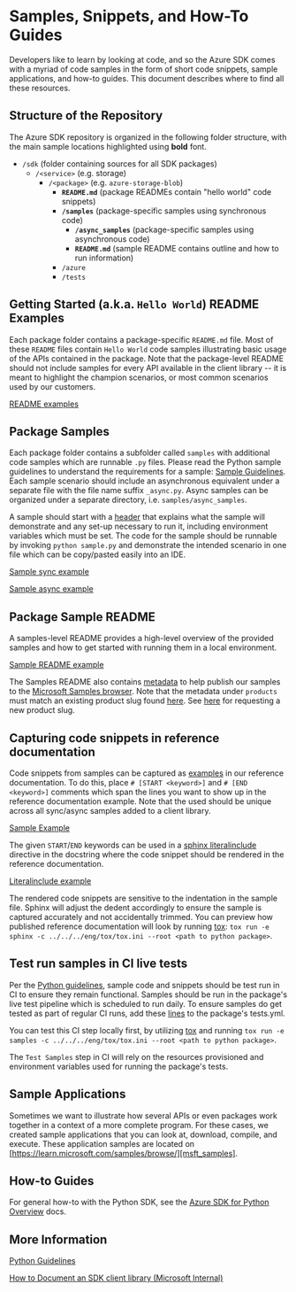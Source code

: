 # Samples, Snippets, and How-To Guides

Developers like to learn by looking at code, and so the Azure SDK comes with a myriad of code samples in the form of short code snippets, sample applications, and how-to guides. This document describes where to find all these resources.

## Structure of the Repository
The Azure SDK repository is organized in the following folder structure, with the main sample locations highlighted using **bold** font.

- `/sdk` (folder containing sources for all SDK packages)
  - `/<service>` (e.g. storage)
    - `/<package>` (e.g. `azure-storage-blob`)
      - **`README.md`** (package READMEs contain "hello world" code snippets)
      - **`/samples`** (package-specific samples using synchronous code)
        - **`/async_samples`** (package-specific samples using asynchronous code)
        - **`README.md`** (sample README contains outline and how to run information)
      - `/azure`
      - `/tests`

##  Getting Started (a.k.a. `Hello World`) README Examples
Each package folder contains a package-specific `README.md` file. Most of these `README` files contain `Hello World` code samples illustrating basic usage of the APIs contained in the package.
Note that the package-level README should not include samples for every API available in the client library -- it is meant to highlight the champion scenarios, or most common scenarios used by our customers.

[README examples][blob_readme]

## Package Samples
Each package folder contains a subfolder called `samples` with additional code samples which are runnable `.py` files. Please read the Python sample guidelines to understand the requirements for a sample: [Sample Guidelines][python_sample_guidelines].
Each sample scenario should include an asynchronous equivalent under a separate file with the file name suffix `_async.py`. Async samples can be organized under a separate directory, i.e. `samples/async_samples`.

A sample should start with a [header][sample_header] that explains what the sample will demonstrate and any set-up necessary to run it, including environment variables which must be set. 
The code for the sample should be runnable by invoking `python sample.py` and demonstrate the intended scenario in one file which can be copy/pasted easily into an IDE.

[Sample sync example][example_sample_sync]

[Sample async example][example_sample_async]

## Package Sample README
A samples-level README provides a high-level overview of the provided samples and how to get started with running them in a local environment. 

[Sample README example][example_samples_readme]

The Samples README also contains [metadata][metadata_example] to help publish our samples to the [Microsoft Samples browser][samples_browser].
Note that the metadata under `products` must match an existing product slug found [here][product_slug]. See [here][request_product_slug] for requesting a new product slug.

## Capturing code snippets in reference documentation
Code snippets from samples can be captured as [examples][qa_example] in our reference documentation.
To do this, place `# [START <keyword>]` and `# [END <keyword>]` comments which span the lines you want to show up in the reference documentation example.
Note that the <keyword> used should be unique across all sync/async samples added to a client library.

[Sample Example][qa_code_snippet]

The given `START`/`END` keywords can be used in a [sphinx literalinclude][sphinx] directive in the docstring where the code snippet should be rendered in the reference documentation.

[Literalinclude example][literalinclude]

The rendered code snippets are sensitive to the indentation in the sample file. Sphinx will adjust the dedent accordingly to ensure the sample is captured accurately and not accidentally trimmed.
You can preview how published reference documentation will look by running [tox][tox]: `tox run -e sphinx -c ../../../eng/tox/tox.ini --root <path to python package>`.

## Test run samples in CI live tests
Per the [Python guidelines][snippet_guidelines], sample code and snippets should be test run in CI to ensure they remain functional. Samples should be run in the package's live test pipeline which is scheduled to run daily.
To ensure samples do get tested as part of regular CI runs, add these [lines][live_tests] to the package's tests.yml. 

You can test this CI step locally first, by utilizing [tox][tox] and running `tox run -e samples -c ../../../eng/tox/tox.ini --root <path to python package>`.

The `Test Samples` step in CI will rely on the resources provisioned and environment variables used for running the package's tests.

## Sample Applications
Sometimes we want to illustrate how several APIs or even packages work together in a context of a more complete program. For these cases, we created sample applications that you can look at, download, compile, and execute. These application samples are located on 
[https://learn.microsoft.com/samples/browse/][msft_samples].

## How-to Guides
For general how-to with the Python SDK, see the [Azure SDK for Python Overview][python_sdk_overview] docs.

## More Information

[Python Guidelines][python_guidelines]

[How to Document an SDK client library (Microsoft Internal)][document_sdk] 

<!-- LINKS -->

[python_sample_guidelines]: https://azure.github.io/azure-sdk/python_design.html#samples
[blob_readme]: https://github.com/Azure/azure-sdk-for-python/blob/main/sdk/storage/azure-storage-blob/README.md#examples
[sample_header]: https://github.com/Azure/azure-sdk-for-python/blob/7b3dfdca0658f6a4706654556d3142b4bce2b0d1/sdk/translation/azure-ai-translation-document/samples/sample_begin_translation.py#L6-L26
[metadata_example]: https://github.com/Azure/azure-sdk-for-python/blob/7b3dfdca0658f6a4706654556d3142b4bce2b0d1/sdk/translation/azure-ai-translation-document/samples/README.md?plain=1#L1-L10
[samples_browser]: https://learn.microsoft.com/samples/browse/
[product_slug]: https://review.learn.microsoft.com/help/platform/metadata-taxonomies?branch=main#product
[request_product_slug]: https://review.learn.microsoft.com/help/platform/metadata-request-changes?branch=main
[qa_example]: https://azuresdkdocs.z19.web.core.windows.net/python/azure-ai-language-questionanswering/1.1.0/azure.ai.language.questionanswering.html#azure.ai.language.questionanswering.QuestionAnsweringClient.get_answers_from_text
[qa_code_snippet]: https://github.com/Azure/azure-sdk-for-python/blob/7b3dfdca0658f6a4706654556d3142b4bce2b0d1/sdk/cognitivelanguage/azure-ai-language-questionanswering/azure/ai/language/questionanswering/_operations/_patch.py#L244-L251
[literalinclude]: https://github.com/Azure/azure-sdk-for-python/blob/7b3dfdca0658f6a4706654556d3142b4bce2b0d1/sdk/cognitivelanguage/azure-ai-language-questionanswering/azure/ai/language/questionanswering/_operations/_patch.py#L244-L251
[snippet_guidelines]: https://azure.github.io/azure-sdk/python_design.html#code-snippets
[live_tests]: https://github.com/Azure/azure-sdk-for-python/blob/7b3dfdca0658f6a4706654556d3142b4bce2b0d1/sdk/translation/tests.yml#L13-L14
[tox]: https://github.com/Azure/azure-sdk-for-python/blob/main/doc/dev/tests.md#tox
[msft_samples]: https://learn.microsoft.com/samples/browse/
[python_guidelines]: https://azure.github.io/azure-sdk/python_design.html
[document_sdk]: https://review.learn.microsoft.com/help/platform/reference-document-sdk-client-libraries?branch=main
[python_sdk_overview]: https://learn.microsoft.com/azure/developer/python/sdk/azure-sdk-overview
[example_samples_readme]: https://github.com/Azure/azure-sdk-for-python/blob/b191c54ba9e6001a6f896d05bafd119dbe82ce63/sdk/translation/azure-ai-translation-document/samples/README.md
[example_sample_sync]: https://github.com/Azure/azure-sdk-for-python/blob/b191c54ba9e6001a6f896d05bafd119dbe82ce63/sdk/translation/azure-ai-translation-document/samples/sample_begin_translation.py
[example_sample_async]: https://github.com/Azure/azure-sdk-for-python/blob/main/sdk/translation/azure-ai-translation-document/samples/async_samples/sample_begin_translation_async.py
[sphinx]: https://www.sphinx-doc.org/en/master/usage/restructuredtext/directives.html#directive-literalinclude
